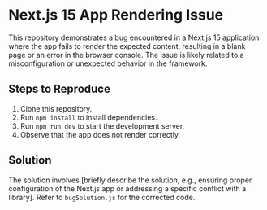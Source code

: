 # Next.js 15 App Rendering Issue

This repository demonstrates a bug encountered in a Next.js 15 application where the app fails to render the expected content, resulting in a blank page or an error in the browser console.  The issue is likely related to a misconfiguration or unexpected behavior in the framework.

## Steps to Reproduce

1. Clone this repository.
2. Run `npm install` to install dependencies.
3. Run `npm run dev` to start the development server.
4. Observe that the app does not render correctly.

## Solution

The solution involves [briefly describe the solution, e.g., ensuring proper configuration of the Next.js app or addressing a specific conflict with a library].  Refer to `bugSolution.js` for the corrected code.
